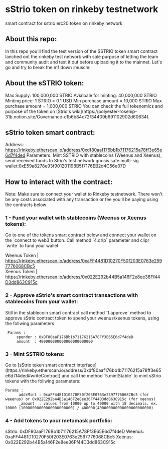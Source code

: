 <h1>sStrio token on rinkeby testnetwork</h1>
smart contract for sstrio erc20 token on rinkeby network

<h2>About this repo:</h2>
In this repo you'll find the test version of the SSTRIO token smart contract lanched ont the rinkeby test network with sole purpose of letting the team and community audit and test it out before uploading it to the mainnet. Let's go and try to break the mf down :muscle:<p>

     
<h2> About the sSTRIO token:</h2>
Max Supply: 100,000,000 STRIO
Avialbale for minting: 40,000,000 STRIO
Minting price: 1 STRIO = 0.1 USD
Min purchase amount = 10,000 STRIO
Max purchase amount = 1,000,000 STRIO
You can check the full tokenomics and purpose of the token on [Strio's wiki](https://polyester-rosehip-31b.notion.site/Governance-c1b6b84c72f34409b691102902d60634). 

<h2>sStrio token smart contract:</h2>
     
Address: https://rinkeby.etherscan.io/address/0xdf80aaf176bb1b71176215a78ff3e65e6d7f4ded
Parameters: Mint SSTRIO with stablecoins (Weenus and Xeenus), send received funds to Strio's test network gnosis safe multi-sig wallet:0xE59a8278e93f901201198B5f7176EB2d4C56e07D
     
<h2>How to interact with the contract:</h2>

Note: Make sure to connect your wallet to Rinkeby testnetwork. There won't be any costs associated with any transaction or fee you'll be paying using the contracts below
     
<h3>1 -  Fund your wallet with stablecoins (Weenus or Xeenus tokens):</h3>
Go to one of the tokens smart contract below and connect your wallet on the `connect to web3`button. Call method `4.drip` parameter and clipr `write` to fund your wallet
     
Weenus Token | https://rinkeby.etherscan.io/address/0xaFF4481D10270F50f203E0763e2597776068CBc5 <br>
Xeenus Token | https://rinkeby.etherscan.io/address/0x022E292b44B5a146F2e8ee36Ff44D3dd863C915c

     

<h3>2 - Approve sStrio's smart contract transactions with stablecoins from your wallet:</h3>
Still in the stablecoin smart contract call method `1.approve` method to approve sStrio contract token to spend your weenus/xeenus tokens, using the follwing parameters

     Params : 
         spender : 0xDF80aaF176Bb1b71176215A78Ff3E65E6d7f4deD
         amount  : 400000000000000000000000
     
<h3>3 - Mint SSTRIO tokens:</h3>
Go to [sStrio token smart contract interface](https://rinkeby.etherscan.io/address/0xdf80aaf176bb1b71176215a78ff3e65e6d7f4ded#writeContract) 
    and call the method `5.mintStable` to mint sStrio tokens with the follwing parameters:
    
    Params :
          addrMint : 0xaFF4481D10270F50f203E0763e2597776068CBc5 (for weeenus) or 0x022E292b44B5a146F2e8ee36Ff44D3dd863C915c (for xeenus)
          _amount  : values from 10000 up to 40000 with 18 decimals. ex. 10000 (10000000000000000000000) / 400000(400000000000000000000000)
          
<h3>4 - Add tokens to your metamask portfolio:</h3>
sStrio: 0xDF80aaF176Bb1b71176215A78Ff3E65E6d7f4deD
Weenus: 0xaFF4481D10270F50f203E0763e2597776068CBc5 
Xeenus: 0x022E292b44B5a146F2e8ee36Ff44D3dd863C915c

